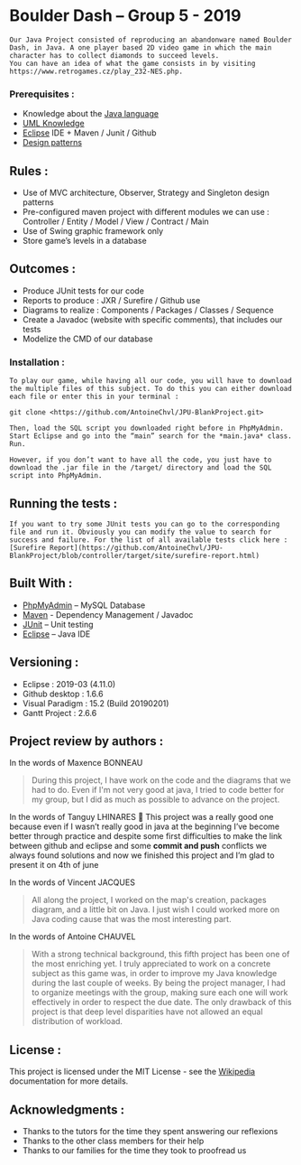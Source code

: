 # Boulder Dash – Group 5 - 2019

	Our Java Project consisted of reproducing an abandonware named Boulder Dash, in Java. A one player based 2D video game in which the main character has to collect diamonds to succeed levels.
	You can have an idea of what the game consists in by visiting https://www.retrogames.cz/play_232-NES.php.

### Prerequisites :

-    Knowledge about the [Java language](https://en.wikipedia.org/wiki/Java_(programming_language))
-    [UML Knowledge](https://en.wikipedia.org/wiki/Unified_Modeling_Language)
-    [Eclipse](https://www.eclipse.org/documentation/) IDE + Maven / Junit / Github
-    [Design patterns](https://en.wikipedia.org/wiki/Software_design_pattern)

## Rules :

- Use of MVC architecture, Observer, Strategy and Singleton design patterns
- Pre-configured maven project with different modules we can use : Controller / Entity / Model / View / Contract / Main
- Use of Swing graphic framework only
- Store game’s levels in a database

## Outcomes : 

- Produce JUnit tests for our code
- Reports to produce : JXR / Surefire / Github use
- Diagrams to realize : Components / Packages / Classes / Sequence
- Create a Javadoc (website with specific comments), that includes our tests
- Modelize the CMD of our database

### Installation :

	To play our game, while having all our code, you will have to download the multiple files of this subject. To do this you can either download each file or enter this in your terminal :
  
```
git clone <https://github.com/AntoineChvl/JPU-BlankProject.git>
```

	Then, load the SQL script you downloaded right before in PhpMyAdmin. Start Eclipse and go into the “main” search for the *main.java* class. Run.

	However, if you don’t want to have all the code, you just have to download the .jar file in the /target/ directory and load the SQL script into PhpMyAdmin.


## Running the tests :

	If you want to try some JUnit tests you can go to the corresponding file and run it. Obviously you can modify the value to search for success and failure. For the list of all available tests click here : [Surefire Report](https://github.com/AntoineChvl/JPU-BlankProject/blob/controller/target/site/surefire-report.html)

## Built With :

* [PhpMyAdmin](https://www.phpmyadmin.net/) – MySQL Database
* [Maven](https://maven.apache.org/) - Dependency Management / Javadoc
* [JUnit](https://junit.org/junit4/) – Unit testing
* [Eclipse]( https://www.eclipse.org/) – Java IDE

## Versioning :

-	Eclipse : 2019-03 (4.11.0)
-	Github desktop : 1.6.6
-	Visual Paradigm : 15.2 (Build 20190201)
-	Gantt Project : 2.6.6

## Project review by authors :

In the words of Maxence BONNEAU
>	During this project, I have work on the code and the diagrams that we had to do. Even if I'm not very good at java, I tried to code better for my group, but I did as much as possible to advance on the project.

In the words of Tanguy LHINARES
	This project was a really good one because even if I wasn’t really good in java at the beginning I’ve become better through practice and despite some first difficulties to make the link between github and eclipse and some **commit and push** conflicts we always found solutions and now we finished this project and I’m glad to present it on 4th of june

In the words of Vincent JACQUES
> All along the project, I worked on the map's creation, packages diagram, and a little bit on Java. I just wish I  could worked more on Java coding cause that was the most interesting part.

In the words of Antoine CHAUVEL
> With a strong technical background, this fifth project has been one of the most enriching yet. I truly appreciated to work on a concrete subject as this game was, in order to improve my Java knowledge during the last couple of weeks. By being the project manager, I had to organize meetings with the group, making sure each one will work effectively in order to respect the due date. The only drawback of this project is that deep level disparities have not allowed an equal distribution of workload. 


## License :

This project is licensed under the MIT License - see the [Wikipedia]( https://en.wikipedia.org/wiki/MIT_License) documentation for more details.

## Acknowledgments :

* Thanks to the tutors for the time they spent answering our reflexions
* Thanks to the other class members for their help
* Thanks to our families for the time they took to proofread us
